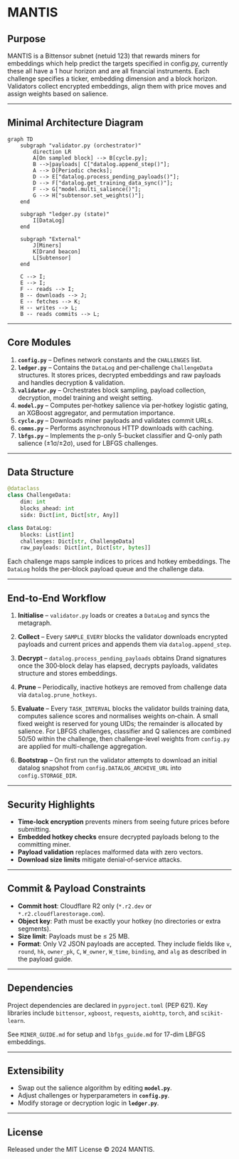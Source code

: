 # MANTIS

## Purpose
MANTIS is a Bittensor subnet (netuid 123) that rewards miners for embeddings which help predict the targets specified in config.py, currently these all have a 1 hour horizon and are all financial instruments. Each challenge specifies a ticker, embedding dimension and a block horizon. Validators collect encrypted embeddings, align them with price moves and assign weights based on salience.

---

## Minimal Architecture Diagram
```mermaid
graph TD
    subgraph "validator.py (orchestrator)"
        direction LR
        A[On sampled block] --> B[cycle.py];
        B -->|payloads| C["datalog.append_step()"];
        A --> D[Periodic checks];
        D --> E["datalog.process_pending_payloads()"];
        D --> F["datalog.get_training_data_sync()"]; 
        F --> G["model.multi_salience()"]; 
        G --> H["subtensor.set_weights()"];
    end

    subgraph "ledger.py (state)"
        I[DataLog]
    end

    subgraph "External"
        J[Miners]
        K[Drand beacon]
        L[Subtensor]
    end

    C --> I;
    E --> I;
    F -- reads --> I;
    B -- downloads --> J;
    E -- fetches --> K;
    H -- writes --> L;
    B -- reads commits --> L;
```

---

## Core Modules
1. **`config.py`** – Defines network constants and the `CHALLENGES` list.
2. **`ledger.py`** – Contains the `DataLog` and per‑challenge `ChallengeData` structures. It stores prices, decrypted embeddings and raw payloads and handles decryption & validation.
3. **`validator.py`** – Orchestrates block sampling, payload collection, decryption, model training and weight setting.
4. **`model.py`** – Computes per‑hotkey salience via per‑hotkey logistic gating, an XGBoost aggregator, and permutation importance.
5. **`cycle.py`** – Downloads miner payloads and validates commit URLs.
6. **`comms.py`** – Performs asynchronous HTTP downloads with caching.
7. **`lbfgs.py`** – Implements the p-only 5-bucket classifier and Q-only path salience (±1σ/±2σ), used for LBFGS challenges.

---

## Data Structure
```python
@dataclass
class ChallengeData:
    dim: int
    blocks_ahead: int
    sidx: Dict[int, Dict[str, Any]]

class DataLog:
    blocks: List[int]
    challenges: Dict[str, ChallengeData]
    raw_payloads: Dict[int, Dict[str, bytes]]
```
Each challenge maps sample indices to prices and hotkey embeddings. The `DataLog` holds the per‑block payload queue and the challenge data.

---

## End‑to‑End Workflow
1. **Initialise** – `validator.py` loads or creates a `DataLog` and syncs the metagraph.
2. **Collect** – Every `SAMPLE_EVERY` blocks the validator downloads encrypted payloads and current prices and appends them via `datalog.append_step`.
3. **Decrypt** – `datalog.process_pending_payloads` obtains Drand signatures once the 300‑block delay has elapsed, decrypts payloads, validates structure and stores embeddings.
4. **Prune** – Periodically, inactive hotkeys are removed from challenge data via `datalog.prune_hotkeys`.
5. **Evaluate** – Every `TASK_INTERVAL` blocks the validator builds training data, computes salience scores and normalises weights on‑chain. A small fixed weight is reserved for young UIDs; the remainder is allocated by salience. For LBFGS challenges, classifier and Q saliences are combined 50/50 within the challenge, then challenge-level weights from `config.py` are applied for multi-challenge aggregation.

6. **Bootstrap** – On first run the validator attempts to download an initial datalog snapshot from `config.DATALOG_ARCHIVE_URL` into `config.STORAGE_DIR`.

---

## Security Highlights
- **Time‑lock encryption** prevents miners from seeing future prices before submitting.
- **Embedded hotkey checks** ensure decrypted payloads belong to the committing miner.
- **Payload validation** replaces malformed data with zero vectors.
- **Download size limits** mitigate denial‑of‑service attacks.

---

## Commit & Payload Constraints
- **Commit host**: Cloudflare R2 only (`*.r2.dev` or `*.r2.cloudflarestorage.com`).
- **Object key**: Path must be exactly your hotkey (no directories or extra segments).
- **Size limit**: Payloads must be ≤ 25 MB.
- **Format**: Only V2 JSON payloads are accepted. They include fields like `v`, `round`, `hk`, `owner_pk`, `C`, `W_owner`, `W_time`, `binding`, and `alg` as described in the payload guide.

---

## Dependencies
Project dependencies are declared in `pyproject.toml` (PEP 621). Key libraries include `bittensor`, `xgboost`, `requests`, `aiohttp`, `torch`, and `scikit-learn`.

See `MINER_GUIDE.md` for setup and `lbfgs_guide.md` for 17-dim LBFGS embeddings.

---

## Extensibility
- Swap out the salience algorithm by editing **`model.py`**.
- Adjust challenges or hyperparameters in **`config.py`**.
- Modify storage or decryption logic in **`ledger.py`**.

---

## License
Released under the MIT License © 2024 MANTIS.

